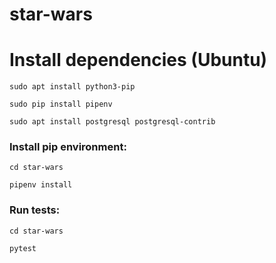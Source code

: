 # star-wars
# Install dependencies (Ubuntu)
`sudo apt install python3-pip`

`sudo pip install pipenv`

`sudo apt install postgresql postgresql-contrib`

### Install pip environment:
`cd star-wars`

`pipenv install`

### Run tests:
`cd star-wars`

`pytest`
